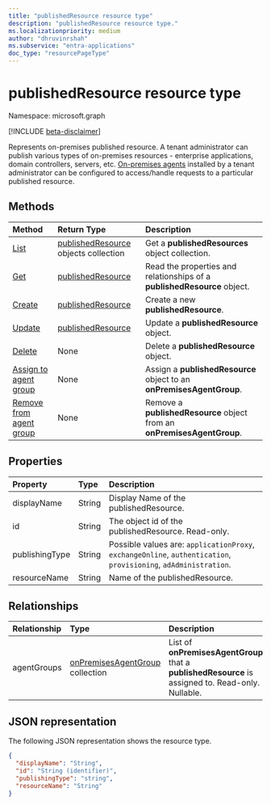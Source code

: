 ```yaml
---
title: "publishedResource resource type"
description: "publishedResource resource type."
ms.localizationpriority: medium
author: "dhruvinrshah"
ms.subservice: "entra-applications"
doc_type: "resourcePageType"
---
```


# publishedResource resource type

Namespace: microsoft.graph

[!INCLUDE [beta-disclaimer](../../includes/beta-disclaimer.md)]

Represents on-premises published resource. A tenant administrator can publish various types of on-premises resources - enterprise applications, domain controllers, servers, etc. [On-premises agents](onpremisesagent.md) installed by a tenant administrator can be configured to access/handle requests to a particular published resource.

## Methods

| Method       | Return Type | Description |
|:-------------|:------------|:------------|
| [List](../api/publishedresource-list.md) | [publishedResource](publishedresource.md) objects collection | Get a **publishedResources** object collection. |
| [Get](../api/publishedresource-get.md) | [publishedResource](publishedresource.md) | Read the properties and relationships of a **publishedResource** object. |
| [Create](../api/publishedresource-post.md) |  [publishedResource](publishedresource.md)  | Create a new **publishedResource**. |
| [Update](../api/publishedresource-update.md) | [publishedResource](publishedresource.md) | Update a **publishedResource** object. |
| [Delete](../api/publishedresource-delete.md) | None | Delete a **publishedResource** object. |
| [Assign to agent group](../api/publishedresource-post-agentgroups.md) | None | Assign a **publishedResource** object to an **onPremisesAgentGroup**. |
| [Remove from agent group](../api/publishedresource-delete-agentgroups.md) | None |  Remove a **publishedResource** object from an **onPremisesAgentGroup**.|

## Properties

| Property     | Type        | Description |
|:-------------|:------------|:------------|
|displayName|String| Display Name of the publishedResource.|
|id|String| The object id of the publishedResource. Read-only.|
|publishingType|String| Possible values are: `applicationProxy`, `exchangeOnline`, `authentication`, `provisioning`, `adAdministration`.|
|resourceName|String|Name of the publishedResource.|

## Relationships

| Relationship | Type        | Description |
|:-------------|:------------|:------------|
|agentGroups|[onPremisesAgentGroup](onpremisesagentgroup.md) collection| List of **onPremisesAgentGroups** that a **publishedResource** is assigned to. Read-only. Nullable.|

## JSON representation

The following JSON representation shows the resource type.

<!-- {
  "blockType": "resource",
  "optionalProperties": [

  ],
  "@odata.type": "microsoft.graph.publishedResource",
  "keyProperty": "id"
}-->

```json
{
  "displayName": "String",
  "id": "String (identifier)",
  "publishingType": "string",
  "resourceName": "String"
}
```

<!-- uuid: 16cd6b66-4b1a-43a1-adaf-3a886856ed98
2019-02-04 14:57:30 UTC -->
<!-- {
  "type": "#page.annotation",
  "description": "publishedResource resource",
  "keywords": "",
  "section": "documentation",
  "tocPath": ""
}-->


